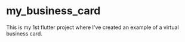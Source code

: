 # my_business_card

This is my 1st flutter project where I've created an example of a virtual business card.